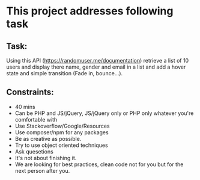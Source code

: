 # This project addresses following task

## Task:
Using this API (https://randomuser.me/documentation) retrieve a list of 10 users and display there name, gender and email in a list and add a hover state and simple transition (Fade in, bounce...).

## Constraints:
* 40 mins
* Can be PHP and JS/jQuery, JS/jQuery only or PHP only whatever you're comfortable with
* Use Stackoverflow/Google/Resources
* Use composer/npm for any packages
* Be as creative as possible.
* Try to use object oriented techniques
* Ask quesetions
* It's not about finishing it.
* We are looking for best practices, clean code not for you but for the next person after you.
